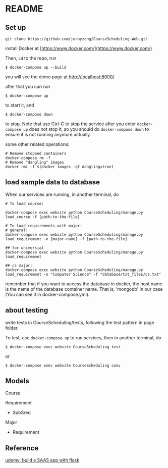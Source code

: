 # README

## Set up

```
git clone https://github.com/jennyzeng/CourseScheduling-Web.git
```

install Docker at [https://www.docker.com/](https://www.docker.com/)

Then, `cd` to the repo, run

```
$ docker-compose up --build
```

you will see the demo page at [http://localhost:8000/](http://localhost:8000/)

after that you can run 

```
$ docker-compose up
```

to start it, and 
```
$ docker-compose down
```
to stop. Note that use Ctrl-C to stop the service after you enter `docker-compose up` does not stop it, so
you should do `docker-compose down` to ensure it is not running anymore actually.

some other related operations:

```
# Remove stopped containers
docker-compose rm -f
# Remove "dangling" images
docker rmi -f $(docker images -qf dangling=true)
```
## load sample data to database
When our services are running, in another terminal, do

```
# To load course: 

docker-compose exec website python CourseScheduling/manage.py load_course -f [path-to-the-file]

# To load requirements with major:
# general:
docker-compose exec website python CourseScheduling/manage.py load_requirement -n [major-name] -f [path-to-the-file]

## for universial
docker-compose exec website python CourseScheduling/manage.py load_requirement

## cs major:
docker-compose exec website python CourseScheduling/manage.py load_requirement -n "Computer Science" -f "database/txt_files/cs.txt" 
```
remember that if you want to access the database in docker, the host name is the name of the database container name. 
That is, 'mongodb' in our case (You can see it in docker-compose.yml). 


## about testing

write tests in CourseScheduling/tests, following the test pattern in page folder.

To test, use `docker-compose up` to run services,
then in another terminal, 
do 

```
$ docker-compose exec website CourseScheduling test
```
or 

```
$ docker-compose exec website CourseScheduling conv
```

## Models

Course

Requirement
- SubSreq

Major
- Requirement

## Reference

[udemy: build a SAAS app with flask](https://www.udemy.com/the-build-a-saas-app-with-flask-course)